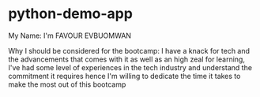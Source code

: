 # python-demo-app
My Name:
I'm FAVOUR EVBUOMWAN 

Why I should be considered for the bootcamp:
I have a knack for tech and the advancements that comes with it as well as an high zeal for learning, I've had some level of experiences in the tech industry and understand the commitment it requires hence I'm willing to dedicate the time it takes to make the most out of this bootcamp
